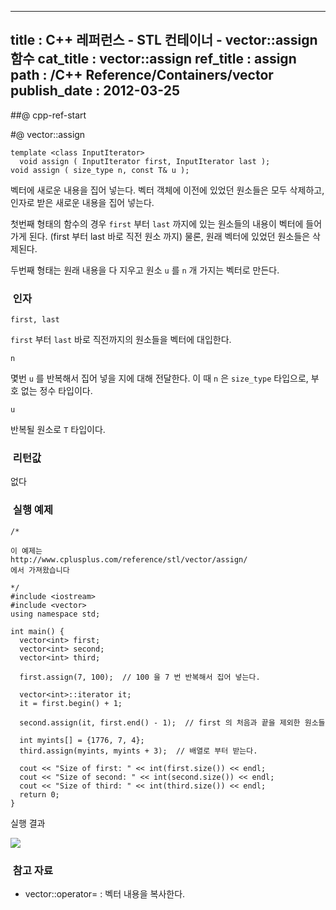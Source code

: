 ----------------
title : C++ 레퍼런스 - STL 컨테이너 - vector::assign 함수
cat_title :  vector::assign
ref_title : assign
path : /C++ Reference/Containers/vector
publish_date : 2012-03-25
--------------



##@ cpp-ref-start

#@ vector::assign

```info-format
template <class InputIterator>
  void assign ( InputIterator first, InputIterator last );
void assign ( size_type n, const T& u );

```

벡터에 새로운 내용을 집어 넣는다.
벡터 객체에 이전에 있었던 원소들은 모두 삭제하고, 인자로 받은 새로운 내용을 집어 넣는다.

첫번째 형태의 함수의 경우 `first` 부터 `last` 까지에 있는 원소들의 내용이 벡터에 들어가게 된다. (first 부터 last 바로 직전 원소 까지) 물론, 원래 벡터에 있었던 원소들은 삭제된다.

두번째 형태는 원래 내용을 다 지우고 원소 `u` 를 `n` 개 가지는 벡터로 만든다.



###  인자





`first, last`

`first` 부터 `last` 바로 직전까지의 원소들을 벡터에 대입한다.

`n`

몇번 `u` 를 반복해서 집어 넣을 지에 대해 전달한다. 이 때 `n` 은 `size_type` 타입으로, 부호 없는 정수 타입이다.

`u`

반복될 원소로 `T` 타입이다.



###  리턴값


없다



###  실행 예제



```cpp-formatted
/*

이 예제는
http://www.cplusplus.com/reference/stl/vector/assign/
에서 가져왔습니다

*/
#include <iostream>
#include <vector>
using namespace std;

int main() {
  vector<int> first;
  vector<int> second;
  vector<int> third;

  first.assign(7, 100);  // 100 을 7 번 반복해서 집어 넣는다.

  vector<int>::iterator it;
  it = first.begin() + 1;

  second.assign(it, first.end() - 1);  // first 의 처음과 끝을 제외한 원소들

  int myints[] = {1776, 7, 4};
  third.assign(myints, myints + 3);  // 배열로 부터 받는다.

  cout << "Size of first: " << int(first.size()) << endl;
  cout << "Size of second: " << int(second.size()) << endl;
  cout << "Size of third: " << int(third.size()) << endl;
  return 0;
}
```


실행 결과


![](http://img1.daumcdn.net/thumb/R1920x0/?fname=http%3A%2F%2Fcfile25.uf.tistory.com%2Fimage%2F19102C4E4F6E967A10EEAF)




###  참고 자료

* vector::operator= : 벡터 내용을 복사한다.